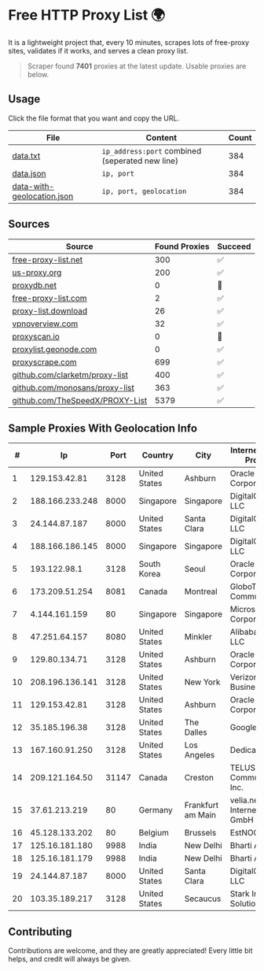 
# Free HTTP Proxy List 🌍

It is a lightweight project that, every 10 minutes, scrapes lots of free-proxy sites, validates if it works, and serves a clean proxy list.


> Scraper found **7401** proxies at the latest update. Usable proxies are below.

## Usage

Click the file format that you want and copy the URL.


|File|Content|Count|
|----|-------|-----|
|[data.txt](https://raw.githubusercontent.com/themiralay/Proxy-List-World/master/data.txt)|`ip_address:port` combined (seperated new line)|384|
|[data.json](https://raw.githubusercontent.com/themiralay/Proxy-List-World/master/data.json)|`ip, port`|384|
|[data-with-geolocation.json](https://raw.githubusercontent.com/themiralay/Proxy-List-World/master/data-with-geolocation.json)|`ip, port, geolocation`|384|

## Sources

|Source|Found Proxies|Succeed|
|------|-------------|-------|
|[free-proxy-list.net](https://free-proxy-list.net)|300|✅|
|[us-proxy.org](https://www.us-proxy.org)|200|✅|
|[proxydb.net](http://proxydb.net)|0|🚫|
|[free-proxy-list.com](https://free-proxy-list.com/?page=&port=&type%5B%5D=http&type%5B%5D=https&up_time=0&search=Search)|2|✅|
|[proxy-list.download](https://www.proxy-list.download/HTTP)|26|✅|
|[vpnoverview.com](https://vpnoverview.com/privacy/anonymous-browsing/free-proxy-servers)|32|✅|
|[proxyscan.io](https://www.proxyscan.io)|0|🚫|
|[proxylist.geonode.com](https://proxylist.geonode.com/api/proxy-list?limit=300&page=1&sort_by=lastChecked&sort_type=desc&protocols=http,https)|0|✅|
|[proxyscrape.com](https://api.proxyscrape.com/v2/?request=displayproxies&protocol=http&timeout=10000&country=all&ssl=all&anonymity=all)|699|✅|
|[github.com/clarketm/proxy-list](https://raw.githubusercontent.com/clarketm/proxy-list/master/proxy-list-raw.txt)|400|✅|
|[github.com/monosans/proxy-list](https://raw.githubusercontent.com/monosans/proxy-list/main/proxies/http.txt)|363|✅|
|[github.com/TheSpeedX/PROXY-List](https://raw.githubusercontent.com/TheSpeedX/PROXY-List/master/http.txt)|5379|✅|


## Sample Proxies With Geolocation Info

|#|Ip|Port|Country|City|Internet Service Provider|
|-|--|----|-------|----|-------------------------|
|1|129.153.42.81|3128|United States|Ashburn|Oracle Corporation|
|2|188.166.233.248|8000|Singapore|Singapore|DigitalOcean, LLC|
|3|24.144.87.187|8000|United States|Santa Clara|DigitalOcean, LLC|
|4|188.166.186.145|8000|Singapore|Singapore|DigitalOcean, LLC|
|5|193.122.98.1|3128|South Korea|Seoul|Oracle Corporation|
|6|173.209.51.254|8081|Canada|Montreal|GloboTech Communications|
|7|4.144.161.159|80|Singapore|Singapore|Microsoft Corporation|
|8|47.251.64.157|8080|United States|Minkler|Alibaba.com LLC|
|9|129.80.134.71|3128|United States|Ashburn|Oracle Corporation|
|10|208.196.136.141|3128|United States|New York|Verizon Business|
|11|129.153.42.81|3128|United States|Ashburn|Oracle Corporation|
|12|35.185.196.38|3128|United States|The Dalles|Google LLC|
|13|167.160.91.250|3128|United States|Los Angeles|Dedicated.com|
|14|209.121.164.50|31147|Canada|Creston|TELUS Communications Inc.|
|15|37.61.213.219|80|Germany|Frankfurt am Main|velia.net Internetdienste GmbH|
|16|45.128.133.202|80|Belgium|Brussels|EstNOC OY|
|17|125.16.181.180|9988|India|New Delhi|Bharti Airtel|
|18|125.16.181.179|9988|India|New Delhi|Bharti Airtel|
|19|24.144.87.187|8000|United States|Santa Clara|DigitalOcean, LLC|
|20|103.35.189.217|3128|United States|Secaucus|Stark Industries Solutions LTD|



## Contributing

Contributions are welcome, and they are greatly appreciated! Every
little bit helps, and credit will always be given.

